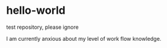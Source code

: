 # hello-world
test repository, please ignore

I am currently anxious about my level of work flow knowledge.
